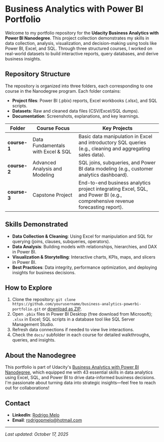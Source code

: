 # Business Analytics with Power BI Portfolio


Welcome to my portfolio repository for the **Udacity Business Analytics with Power BI Nanodegree**. This project collection demonstrates my skills in data collection, analysis, visualization, and decision-making using tools like Power BI, Excel, and SQL. Through three structured courses, I worked on real-world datasets to build interactive reports, query databases, and derive business insights.

## Repository Structure
The repository is organized into three folders, each corresponding to one course in the Nanodegree program. Each folder contains:
- **Project files**: Power BI (.pbix) reports, Excel workbooks (.xlsx), and SQL scripts.
- **Datasets**: Raw and cleaned data files (CSV/Excel/SQL dumps).
- **Documentation**: Screenshots, explanations, and key learnings.

| Folder     | Course Focus                          | Key Projects                                      |
|------------|---------------------------------------|---------------------------------------------------|
| **course-1** | Data Fundamentals with Excel & SQL    | Basic data manipulation in Excel and introductory SQL queries (e.g., cleaning and aggregating sales data). |
| **course-2** | Advanced Analysis and Modeling        | SQL joins, subqueries, and Power BI data modeling (e.g., customer analytics dashboard). |
| **course-3** | Capstone Project                      | End-to-end business analytics project integrating Excel, SQL, and Power BI (e.g., comprehensive revenue forecasting report). |

## Skills Demonstrated
- **Data Collection & Cleaning**: Using Excel for manipulation and SQL for querying (joins, clauses, subqueries, operators).
- **Data Analysis**: Building models with relationships, hierarchies, and DAX in Power BI.
- **Visualization & Storytelling**: Interactive charts, KPIs, maps, and slicers in Power BI.
- **Best Practices**: Data integrity, performance optimization, and deploying insights for business decisions.

## How to Explore
1. Clone the repository: `git clone https://github.com/yourusername/business-analytics-powerbi-portfolio.git` or [download as ZIP](https://github.com/yourusername/business-analytics-powerbi-portfolio/archive/refs/heads/main.zip).
2. Open `.pbix` files in Power BI Desktop (free download from Microsoft); `.xlsx` in Excel; SQL scripts in a database tool like SQL Server Management Studio.
3. Refresh data connections if needed to view live interactions.
4. Check the `docs/` subfolder in each course for detailed walkthroughs, queries, and insights.

## About the Nanodegree
This portfolio is part of Udacity's [Business Analytics with Power BI Nanodegree](https://www.udacity.com/course/business-analytics-with-power-bi--nd0981), which equipped me with 43 essential skills in data analytics using Excel, SQL, and Power BI to drive data-informed business decisions. I'm passionate about turning data into strategic insights—feel free to reach out for collaborations!

## Contact
- **LinkedIn**: [Rodrigo Melo](https://www.linkedin.com/in/rodrigospmelo/)
- **Email**: rodrigopmelo@hotmail.com

---

*Last updated: October 17, 2025*
